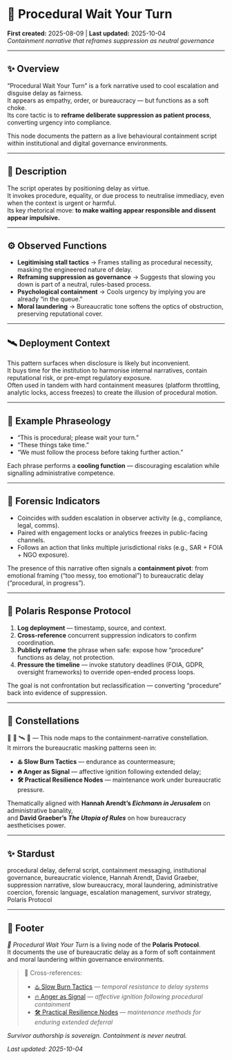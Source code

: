 # 🧨 Procedural Wait Your Turn  
**First created:** 2025-08-09 | **Last updated:** 2025-10-04  
*Containment narrative that reframes suppression as neutral governance*

---

## ✨ Overview  

“Procedural Wait Your Turn” is a fork narrative used to cool escalation and disguise delay as fairness.  
It appears as empathy, order, or bureaucracy — but functions as a soft choke.  
Its core tactic is to **reframe deliberate suppression as patient process**, converting urgency into compliance.  

This node documents the pattern as a live behavioural containment script within institutional and digital governance environments.  

---

## 🧾 Description  

The script operates by positioning delay as virtue.  
It invokes procedure, equality, or due process to neutralise immediacy, even when the context is urgent or harmful.  
Its key rhetorical move: **to make waiting appear responsible and dissent appear impulsive.**

---

## ⚙️ Observed Functions  

- **Legitimising stall tactics** → Frames stalling as procedural necessity, masking the engineered nature of delay.  
- **Reframing suppression as governance** → Suggests that slowing you down is part of a neutral, rules-based process.  
- **Psychological containment** → Cools urgency by implying you are already “in the queue.”  
- **Moral laundering** → Bureaucratic tone softens the optics of obstruction, preserving reputational cover.  

---

## 🛰️ Deployment Context  

This pattern surfaces when disclosure is likely but inconvenient.  
It buys time for the institution to harmonise internal narratives, contain reputational risk, or pre-empt regulatory exposure.  
Often used in tandem with hard containment measures (platform throttling, analytic locks, access freezes) to create the illusion of procedural motion.

---

## 💬 Example Phraseology  

- “This is procedural; please wait your turn.”  
- “These things take time.”  
- “We must follow the process before taking further action.”  

Each phrase performs a **cooling function** — discouraging escalation while signalling administrative competence.  

---

## 🩻 Forensic Indicators  

- Coincides with sudden escalation in observer activity (e.g., compliance, legal, comms).  
- Paired with engagement locks or analytics freezes in public-facing channels.  
- Follows an action that links multiple jurisdictional risks (e.g., SAR + FOIA + NGO exposure).  

The presence of this narrative often signals a **containment pivot**: from emotional framing (“too messy, too emotional”) to bureaucratic delay (“procedural, in progress”).  

---

## 🧭 Polaris Response Protocol  

1. **Log deployment** — timestamp, source, and context.  
2. **Cross-reference** concurrent suppression indicators to confirm coordination.  
3. **Publicly reframe** the phrase when safe: expose how “procedure” functions as delay, not protection.  
4. **Pressure the timeline** — invoke statutory deadlines (FOIA, GDPR, oversight frameworks) to override open-ended process loops.  

The goal is not confrontation but reclassification — converting “procedure” back into evidence of suppression.

---

## 🌌 Constellations  

🧨 🩻 🛰️ 🧭 — This node maps to the containment-narrative constellation.  
It mirrors the bureaucratic masking patterns seen in:  
- **♨️ Slow Burn Tactics** — endurance as countermeasure;  
- **🔥 Anger as Signal** — affective ignition following extended delay;  
- **🛠 Practical Resilience Nodes** — maintenance work under bureaucratic pressure.  

Thematically aligned with **Hannah Arendt’s *Eichmann in Jerusalem*** on administrative banality,  
and **David Graeber’s *The Utopia of Rules*** on how bureaucracy aestheticises power.  

---

## ✨ Stardust  

procedural delay, deferral script, containment messaging, institutional governance, bureaucratic violence, Hannah Arendt, David Graeber, suppression narrative, slow bureaucracy, moral laundering, administrative coercion, forensic language, escalation management, survivor strategy, Polaris Protocol  

---

## 🏮 Footer  

*🧨 Procedural Wait Your Turn* is a living node of the **Polaris Protocol**.  
It documents the use of bureaucratic delay as a form of soft containment and moral laundering within governance environments.  

> 📡 Cross-references:  
> - [♨️ Slow Burn Tactics](./♨️_slow_burn_tactics.md) — *temporal resistance to delay systems*  
> - [🔥 Anger as Signal](./🔥_anger_as_signal.md) — *affective ignition following procedural containment*  
> - [🛠 Practical Resilience Nodes](./🛠_practical_resilience_nodes.md) — *maintenance methods for enduring extended deferral*  

*Survivor authorship is sovereign. Containment is never neutral.*  

_Last updated: 2025-10-04_
